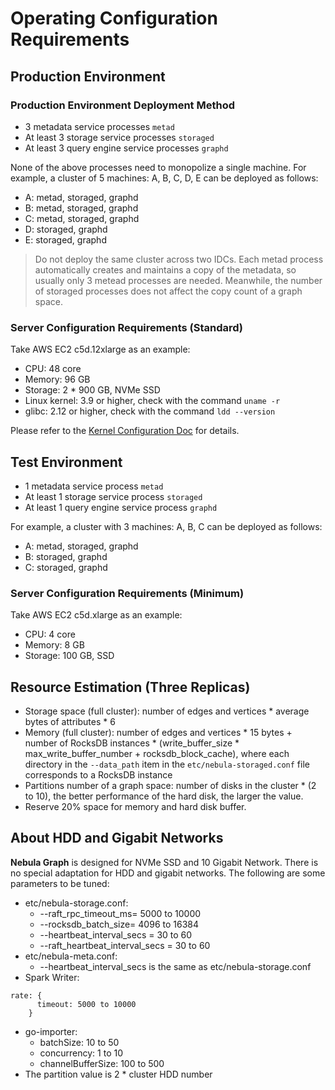 # Operating Configuration Requirements

## Production Environment

### Production Environment Deployment Method

* 3 metadata service processes `metad`
* At least 3 storage service processes `storaged`
* At least 3 query engine service processes `graphd`

None of the above processes need to monopolize a single machine. For example, a cluster of 5 machines: A, B, C, D, E can be deployed as follows:

* A: metad, storaged, graphd
* B: metad, storaged, graphd
* C: metad, storaged, graphd
* D: storaged, graphd
* E: storaged, graphd

> Do not deploy the same cluster across two IDCs.
> Each metad process automatically creates and maintains a copy of the metadata, so usually only 3 metead processes are needed. Meanwhile, the number of storaged processes does not affect the copy count of a graph space.

### Server Configuration Requirements (Standard)

Take AWS EC2 c5d.12xlarge as an example:

* CPU: 48 core
* Memory: 96 GB
* Storage: 2 * 900 GB, NVMe SSD
* Linux kernel: 3.9 or higher, check with the command `uname -r`
* glibc: 2.12 or higher, check with the command `ldd --version`

Please refer to the [Kernel Configuration Doc](./7.kernel-config.md) for details.

## Test Environment

* 1 metadata service process `metad`
* At least 1 storage service process `storaged`
* At least 1 query engine service process `graphd`

For example, a cluster with 3 machines: A, B, C can be deployed as follows:

* A: metad, storaged, graphd
* B: storaged, graphd
* C: storaged, graphd

### Server Configuration Requirements (Minimum)

Take AWS EC2 c5d.xlarge as an example:

* CPU: 4 core
* Memory: 8 GB
* Storage: 100 GB, SSD

## Resource Estimation (Three Replicas)

* Storage space (full cluster): number of edges and vertices * average bytes of attributes * 6
* Memory (full cluster): number of edges and vertices * 15 bytes + number of RocksDB instances * (write_buffer_size * max_write_buffer_number + rocksdb_block_cache), where each directory in the `--data_path` item in the `etc/nebula-storaged.conf` file corresponds to a RocksDB instance
* Partitions number of a graph space: number of disks in the cluster * (2 to 10), the better performance of the hard disk, the larger the value.
* Reserve 20% space for memory and hard disk buffer.

## About HDD and Gigabit Networks

**Nebula Graph** is designed for NVMe SSD and 10 Gigabit Network. There is no special adaptation for HDD and gigabit networks. The following are some parameters to be tuned:

* etc/nebula-storage.conf:
  * --raft_rpc_timeout_ms= 5000 to 10000
  * --rocksdb_batch_size= 4096 to 16384
  * --heartbeat_interval_secs = 30 to 60
  * --raft_heartbeat_interval_secs = 30 to 60
* etc/nebula-meta.conf:
  * --heartbeat_interval_secs is the same as etc/nebula-storage.conf
* Spark Writer:

```text
rate: {
      timeout: 5000 to 10000
    }
```

* go-importer:
  * batchSize: 10 to 50
  * concurrency: 1 to 10
  * channelBufferSize: 100 to 500
* The partition value is 2 * cluster HDD number
